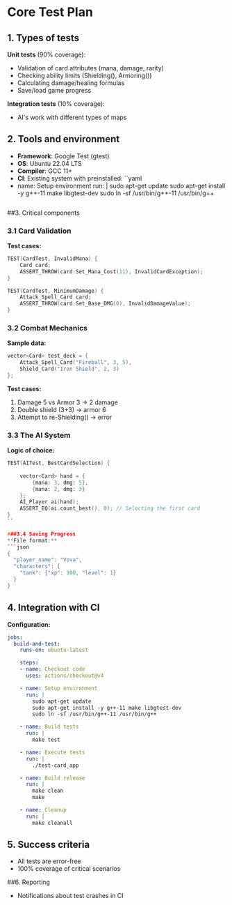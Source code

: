 # Core Test Plan

## 1. Types of tests
**Unit tests** (90% coverage):
- Validation of card attributes (mana, damage, rarity)
- Checking ability limits (Shielding(), Armoring())
- Calculating damage/healing formulas
- Save/load game progress

**Integration tests** (10% coverage):
- AI's work with different types of maps

## 2. Tools and environment
- **Framework**: Google Test (gtest)
- **OS**: Ubuntu 22.04 LTS
- **Compiler**: GCC 11+
- **CI**: Existing system with preinstalled:
``yaml
- name: Setup environment
      run: |
        sudo apt-get update
        sudo apt-get install -y g++-11 make libgtest-dev
        sudo ln -sf /usr/bin/g++-11 /usr/bin/g++
  ```

##3. Critical components

### 3.1 Card Validation
**Test cases:**
```cpp
TEST(CardTest, InvalidMana) {
    Card card;
    ASSERT_THROW(card.Set_Mana_Cost(11), InvalidCardException);
}

TEST(CardTest, MinimumDamage) {
    Attack_Spell_Card card;
    ASSERT_THROW(card.Set_Base_DMG(0), InvalidDamageValue);
}
```

### 3.2 Combat Mechanics
**Sample data:**
```cpp
vector<Card> test_deck = {
    Attack_Spell_Card("Fireball", 3, 5),
    Shield_Card("Iron Shield", 2, 3)
};
```

**Test cases:**
1. Damage 5 vs Armor 3 → 2 damage
2. Double shield (3+3) → armor 6
3. Attempt to re-Shielding() → error

### 3.3 The AI System
**Logic of choice:**
```cpp
TEST(AITest, BestCardSelection) {
    
    vector<Card> hand = {
        {mana: 3, dmg: 5},
        {mana: 2, dmg: 3}
    };
    AI_Player ai(hand);
    ASSERT_EQ(ai.count_best(), 0); // Selecting the first card
}
``

###3.4 Saving Progress
**File format:**
```json
{
  "player_name": "Vova",
  "characters": {
    "tank": {"xp": 300, "level": 1}
  }
}
```

## 4. Integration with CI
**Configuration:**
```yaml
jobs:
  build-and-test:
    runs-on: ubuntu-latest

    steps:
    - name: Checkout code
      uses: actions/checkout@v4

    - name: Setup environment
      run: |
        sudo apt-get update
        sudo apt-get install -y g++-11 make libgtest-dev
        sudo ln -sf /usr/bin/g++-11 /usr/bin/g++

    - name: Build tests
      run: |
        make test

    - name: Execute tests
      run: |
        ./test-card_app

    - name: Build release
      run: |
        make clean
        make

    - name: Cleanup
      run: |
        make cleanall 
```

## 5. Success criteria
- All tests are error-free
- 100% coverage of critical scenarios

##6. Reporting
- Notifications about test crashes in CI